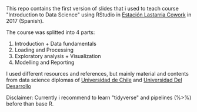 This repo contains the first version of slides that i used to teach course "Introduction to Data Science" using RStudio in [Estación Lastarria Cowork](www.estacionlastarria.cl) in 2017 (Spanish).

The course was splitted into 4 parts: 
1) Introduction + Data fundamentals
2) Loading and Processing
3) Exploratory analysis + Visualization
4) Modelling and Reporting

I used different resources and references, but mainly material and contents from data science diplomas of [Universidad de Chile](https://www.dcc.uchile.cl/node/1681) and [Universidad Del Desarrollo](https://ingenieria.udd.cl/ver-diplomado/diplomado-en-data-science-2/)

Disclaimer: Currently i recommend to learn "tidyverse" and pipelines (%>%) before than base R.
